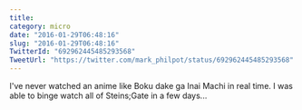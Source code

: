 ```yaml
---
title: 
category: micro
date: "2016-01-29T06:48:16"
slug: "2016-01-29T06:48:16"
TwitterId: "692962445485293568"
TweetUrl: "https://twitter.com/mark_philpot/status/692962445485293568"
---
```


I've never watched an anime like Boku dake ga Inai Machi in real time. I was
able to binge watch all of Steins;Gate in a few days...
